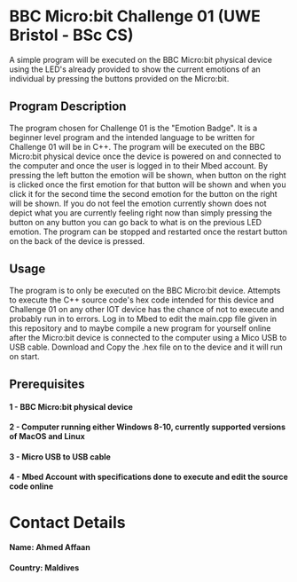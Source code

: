 # BBC Micro:bit Challenge 01 (UWE Bristol - BSc CS)
A simple program will be executed on the BBC Micro:bit physical device using the LED's already provided to show the current emotions of an individual by pressing the buttons provided on the Micro:bit.

## Program Description
The program chosen for Challenge 01 is the "Emotion Badge". It is a beginner level program and the intended language to be written for Challenge 01 will be in C++. The program will be executed on the BBC Micro:bit physical device once the device is powered on and connected to the computer and once the user is logged in to their Mbed account. By pressing the left button the emotion will be shown, when button on the right is clicked once the first emotion for that button will be shown and when you click it for the second time the second emotion for the button on the right will be shown. If you do not feel the emotion currently shown does not depict what you are currently feeling right now than simply pressing the button on any button you can go back to what is on the previous LED emotion. The program can be stopped and restarted once the restart button on the back of the device is pressed.


## Usage
The program is to only be executed on the BBC Micro:bit device. Attempts to execute the C++ source code's hex code intended for this device and Challenge 01 on any other IOT device has the chance of not to execute and probably run in to errors. Log in to Mbed to edit the main.cpp file given in this repository and to maybe compile a new program for yourself online after the Micro:bit device is connected to the computer using a Mico USB to USB cable. Download and Copy the .hex file on to the device and it will run on start.

## Prerequisites
#### 1 - BBC Micro:bit physical device
#### 2 - Computer running either Windows 8-10, currently supported versions of MacOS and Linux
#### 3 - Micro USB to USB cable
#### 4 - Mbed Account with specifications done to execute and edit the source code online

# Contact Details
#### Name: Ahmed Affaan
#### Country: Maldives
